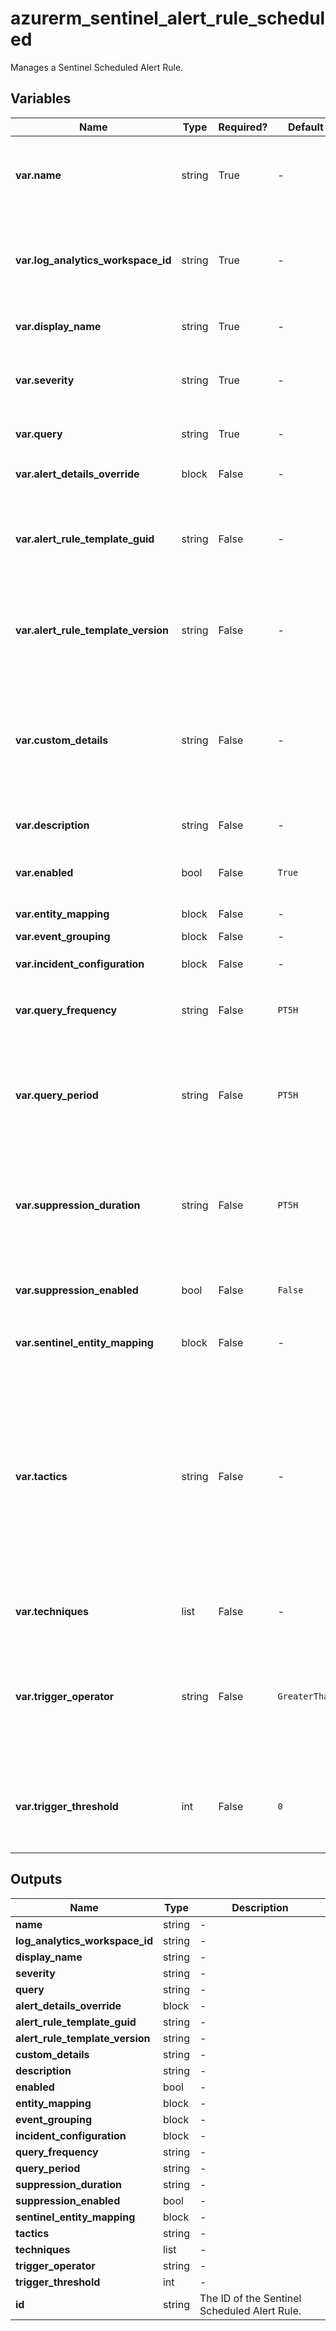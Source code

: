 # azurerm_sentinel_alert_rule_scheduled

Manages a Sentinel Scheduled Alert Rule.

## Variables

| Name | Type | Required? |  Default  |  possible values |  Description |
| ---- | ---- | --------- |  ----------- | ----------- | ----------- |
| **var.name** | string | True | -  |  -  |  The name which should be used for this Sentinel Scheduled Alert Rule. Changing this forces a new Sentinel Scheduled Alert Rule to be created. | 
| **var.log_analytics_workspace_id** | string | True | -  |  -  |  The ID of the Log Analytics Workspace this Sentinel Scheduled Alert Rule belongs to. Changing this forces a new Sentinel Scheduled Alert Rule to be created. | 
| **var.display_name** | string | True | -  |  -  |  The friendly name of this Sentinel Scheduled Alert Rule. | 
| **var.severity** | string | True | -  |  `High`, `Medium`, `Low`, `Informational`  |  The alert severity of this Sentinel Scheduled Alert Rule. Possible values are `High`, `Medium`, `Low` and `Informational`. | 
| **var.query** | string | True | -  |  -  |  The query of this Sentinel Scheduled Alert Rule. | 
| **var.alert_details_override** | block | False | -  |  -  |  An `alert_details_override` block. | 
| **var.alert_rule_template_guid** | string | False | -  |  -  |  The GUID of the alert rule template which is used for this Sentinel Scheduled Alert Rule. Changing this forces a new Sentinel Scheduled Alert Rule to be created. | 
| **var.alert_rule_template_version** | string | False | -  |  -  |  The version of the alert rule template which is used for this Sentinel Scheduled Alert Rule. Changing this forces a new Sentinel Scheduled Alert Rule to be created. | 
| **var.custom_details** | string | False | -  |  -  |  A map of string key-value pairs of columns to be attached to this Sentinel Scheduled Alert Rule. The key will appear as the field name in alerts and the value is the event parameter you wish to surface in the alerts. | 
| **var.description** | string | False | -  |  -  |  The description of this Sentinel Scheduled Alert Rule. | 
| **var.enabled** | bool | False | `True`  |  -  |  Should the Sentinel Scheduled Alert Rule be enabled? Defaults to `true`. | 
| **var.entity_mapping** | block | False | -  |  -  |  A list of `entity_mapping` blocks. | 
| **var.event_grouping** | block | False | -  |  -  |  A `event_grouping` block. | 
| **var.incident_configuration** | block | False | -  |  -  |  A `incident_configuration` block. | 
| **var.query_frequency** | string | False | `PT5H`  |  -  |  The ISO 8601 timespan duration between two consecutive queries. Defaults to `PT5H`. | 
| **var.query_period** | string | False | `PT5H`  |  -  |  The ISO 8601 timespan duration, which determine the time period of the data covered by the query. For example, it can query the past 10 minutes of data, or the past 6 hours of data. Defaults to `PT5H`. | 
| **var.suppression_duration** | string | False | `PT5H`  |  -  |  If `suppression_enabled` is `true`, this is ISO 8601 timespan duration, which specifies the amount of time the query should stop running after alert is generated. Defaults to `PT5H`. | 
| **var.suppression_enabled** | bool | False | `False`  |  -  |  Should the Sentinel Scheduled Alert Rulea stop running query after alert is generated? Defaults to `false`. | 
| **var.sentinel_entity_mapping** | block | False | -  |  -  |  A list of `sentinel_entity_mapping` blocks. | 
| **var.tactics** | string | False | -  |  `Collection`, `CommandAndControl`, `CredentialAccess`, `DefenseEvasion`, `Discovery`, `Execution`, `Exfiltration`, `ImpairProcessControl`, `InhibitResponseFunction`, `Impact`, `InitialAccess`, `LateralMovement`, `Persistence`, `PrivilegeEscalation`, `PreAttack`, `Reconnaissance`, `ResourceDevelopment`  |  A list of categories of attacks by which to classify the rule. Possible values are `Collection`, `CommandAndControl`, `CredentialAccess`, `DefenseEvasion`, `Discovery`, `Execution`, `Exfiltration`, `ImpairProcessControl`, `InhibitResponseFunction`, `Impact`, `InitialAccess`, `LateralMovement`, `Persistence`, `PrivilegeEscalation`, `PreAttack`, `Reconnaissance` and `ResourceDevelopment`. | 
| **var.techniques** | list | False | -  |  -  |  A list of techniques of attacks by which to classify the rule. | 
| **var.trigger_operator** | string | False | `GreaterThan`  |  `Equal`, `GreaterThan`, `LessThan`, `NotEqual`  |  The alert trigger operator, combined with `trigger_threshold`, setting alert threshold of this Sentinel Scheduled Alert Rule. Possible values are `Equal`, `GreaterThan`, `LessThan`, `NotEqual`. Defaults to `GreaterThan`. | 
| **var.trigger_threshold** | int | False | `0`  |  -  |  The baseline number of query results generated, combined with `trigger_operator`, setting alert threshold of this Sentinel Scheduled Alert Rule. Defaults to `0`. | 



## Outputs

| Name | Type | Description |
| ---- | ---- | --------- | 
| **name** | string  | - | 
| **log_analytics_workspace_id** | string  | - | 
| **display_name** | string  | - | 
| **severity** | string  | - | 
| **query** | string  | - | 
| **alert_details_override** | block  | - | 
| **alert_rule_template_guid** | string  | - | 
| **alert_rule_template_version** | string  | - | 
| **custom_details** | string  | - | 
| **description** | string  | - | 
| **enabled** | bool  | - | 
| **entity_mapping** | block  | - | 
| **event_grouping** | block  | - | 
| **incident_configuration** | block  | - | 
| **query_frequency** | string  | - | 
| **query_period** | string  | - | 
| **suppression_duration** | string  | - | 
| **suppression_enabled** | bool  | - | 
| **sentinel_entity_mapping** | block  | - | 
| **tactics** | string  | - | 
| **techniques** | list  | - | 
| **trigger_operator** | string  | - | 
| **trigger_threshold** | int  | - | 
| **id** | string  | The ID of the Sentinel Scheduled Alert Rule. | 